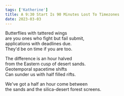 ```yaml
---  
tags: ['Katherine']
title: A 9:30 Start Is 90 Minutes Lost To Timezones
date: 2023-03-03
---
```


Butterflies with tattered wings  
are you ones who fight but fail submit,  
applications with deadlines due.  
They'd be on time if you are too.

The difference is an hour halved    
from the Eastern cusp of desert sands.  
Geotemporal spacetime shifts  
Can sunder us with half filled rifts.

We've got a half an hour come between  
the sands and the silica-desert forest screens.
